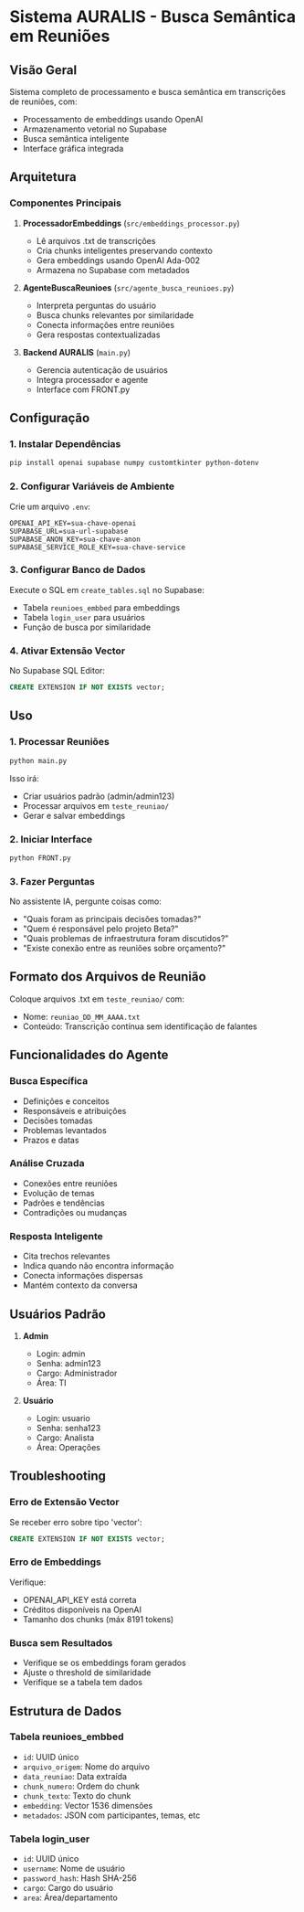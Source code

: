 # Sistema AURALIS - Busca Semântica em Reuniões

## Visão Geral
Sistema completo de processamento e busca semântica em transcrições de reuniões, com:
- Processamento de embeddings usando OpenAI
- Armazenamento vetorial no Supabase
- Busca semântica inteligente
- Interface gráfica integrada

## Arquitetura

### Componentes Principais

1. **ProcessadorEmbeddings** (`src/embeddings_processor.py`)
   - Lê arquivos .txt de transcrições
   - Cria chunks inteligentes preservando contexto
   - Gera embeddings usando OpenAI Ada-002
   - Armazena no Supabase com metadados

2. **AgenteBuscaReunioes** (`src/agente_busca_reunioes.py`)
   - Interpreta perguntas do usuário
   - Busca chunks relevantes por similaridade
   - Conecta informações entre reuniões
   - Gera respostas contextualizadas

3. **Backend AURALIS** (`main.py`)
   - Gerencia autenticação de usuários
   - Integra processador e agente
   - Interface com FRONT.py

## Configuração

### 1. Instalar Dependências
```bash
pip install openai supabase numpy customtkinter python-dotenv
```

### 2. Configurar Variáveis de Ambiente
Crie um arquivo `.env`:
```
OPENAI_API_KEY=sua-chave-openai
SUPABASE_URL=sua-url-supabase
SUPABASE_ANON_KEY=sua-chave-anon
SUPABASE_SERVICE_ROLE_KEY=sua-chave-service
```

### 3. Configurar Banco de Dados
Execute o SQL em `create_tables.sql` no Supabase:
- Tabela `reunioes_embbed` para embeddings
- Tabela `login_user` para usuários
- Função de busca por similaridade

### 4. Ativar Extensão Vector
No Supabase SQL Editor:
```sql
CREATE EXTENSION IF NOT EXISTS vector;
```

## Uso

### 1. Processar Reuniões
```bash
python main.py
```
Isso irá:
- Criar usuários padrão (admin/admin123)
- Processar arquivos em `teste_reuniao/`
- Gerar e salvar embeddings

### 2. Iniciar Interface
```bash
python FRONT.py
```

### 3. Fazer Perguntas
No assistente IA, pergunte coisas como:
- "Quais foram as principais decisões tomadas?"
- "Quem é responsável pelo projeto Beta?"
- "Quais problemas de infraestrutura foram discutidos?"
- "Existe conexão entre as reuniões sobre orçamento?"

## Formato dos Arquivos de Reunião

Coloque arquivos .txt em `teste_reuniao/` com:
- Nome: `reuniao_DD_MM_AAAA.txt`
- Conteúdo: Transcrição contínua sem identificação de falantes

## Funcionalidades do Agente

### Busca Específica
- Definições e conceitos
- Responsáveis e atribuições
- Decisões tomadas
- Problemas levantados
- Prazos e datas

### Análise Cruzada
- Conexões entre reuniões
- Evolução de temas
- Padrões e tendências
- Contradições ou mudanças

### Resposta Inteligente
- Cita trechos relevantes
- Indica quando não encontra informação
- Conecta informações dispersas
- Mantém contexto da conversa

## Usuários Padrão

1. **Admin**
   - Login: admin
   - Senha: admin123
   - Cargo: Administrador
   - Área: TI

2. **Usuário**
   - Login: usuario
   - Senha: senha123
   - Cargo: Analista
   - Área: Operações

## Troubleshooting

### Erro de Extensão Vector
Se receber erro sobre tipo 'vector':
```sql
CREATE EXTENSION IF NOT EXISTS vector;
```

### Erro de Embeddings
Verifique:
- OPENAI_API_KEY está correta
- Créditos disponíveis na OpenAI
- Tamanho dos chunks (máx 8191 tokens)

### Busca sem Resultados
- Verifique se os embeddings foram gerados
- Ajuste o threshold de similaridade
- Verifique se a tabela tem dados

## Estrutura de Dados

### Tabela reunioes_embbed
- `id`: UUID único
- `arquivo_origem`: Nome do arquivo
- `data_reuniao`: Data extraída
- `chunk_numero`: Ordem do chunk
- `chunk_texto`: Texto do chunk
- `embedding`: Vector 1536 dimensões
- `metadados`: JSON com participantes, temas, etc

### Tabela login_user
- `id`: UUID único
- `username`: Nome de usuário
- `password_hash`: Hash SHA-256
- `cargo`: Cargo do usuário
- `area`: Área/departamento